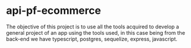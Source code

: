 # api-pf-ecommerce
The objective of this project is to use all the tools acquired to develop a general project of an app using the tools used, in this case being from the back-end we have typescript, postgres, sequelize, express, javascript.
